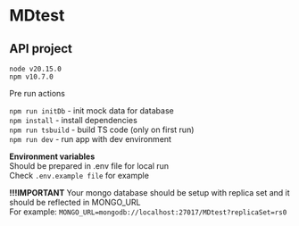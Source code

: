 # MDtest 

## API project

```
node v20.15.0
npm v10.7.0
```

Pre run actions

`npm run initDb` - init mock data for database   
`npm install` - install dependencies  
`npm run tsbuild` - build TS code (only on first run)  
`npm run dev` - run app with dev environment

**Environment variables**  
Should be prepared in .env file for local run  
Check `.env.example file` for example  

**!!!IMPORTANT**
Your mongo database should be setup with replica set and it should be reflected in MONGO_URL  
For example: `MONGO_URL=mongodb://localhost:27017/MDtest?replicaSet=rs0`
